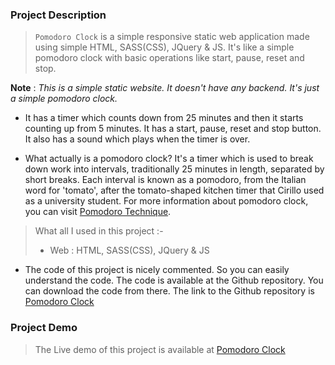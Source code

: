 ### Project Description

> `Pomodoro Clock` is a simple responsive static web application made using simple HTML, SASS(CSS), JQuery & JS. It's like a simple pomodoro clock with basic operations like start, pause, reset and stop.

**Note** : *This is a simple static website. It doesn't have any backend. It's just a simple pomodoro clock.*

+ It has a timer which counts down from 25 minutes and then it starts counting up from 5 minutes. It has a start, pause, reset and stop button. It also has a sound which plays when the timer is over.

+ What actually is a pomodoro clock? It's a timer which is used to break down work into intervals, traditionally 25 minutes in length, separated by short breaks. Each interval is known as a pomodoro, from the Italian word for 'tomato', after the tomato-shaped kitchen timer that Cirillo used as a university student. For more information about pomodoro clock, you can visit [Pomodoro Technique](https://en.wikipedia.org/wiki/Pomodoro_Technique).

> What all I used in this project :-
> + Web : HTML, SASS(CSS), JQuery & JS

- The code of this project is nicely commented. So you can easily understand the code. The code is available at the Github repository. You can download the code from there. The link to the Github repository is [Pomodoro Clock](https://github.com/mnk17arts/myWebProjects/tree/main/pomodoro-clock)

### Project Demo

> The Live demo of this project is available at [Pomodoro Clock](https://mnk17arts.github.io/myWebProjects/pomodoro-clock/)